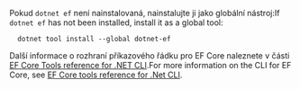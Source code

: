 <span data-ttu-id="22643-101">Pokud `dotnet ef` není nainstalovaná, nainstalujte ji jako globální nástroj:</span><span class="sxs-lookup"><span data-stu-id="22643-101">If `dotnet ef` has not been installed, install it as a global tool:</span></span>

```dotnetcli
  dotnet tool install --global dotnet-ef
```

<span data-ttu-id="22643-102">Další informace o rozhraní příkazového řádku pro EF Core naleznete v části [EF Core Tools reference for .NET CLI](/ef/core/miscellaneous/cli/dotnet).</span><span class="sxs-lookup"><span data-stu-id="22643-102">For more information on the CLI for EF Core, see [EF Core tools reference for .Net CLI](/ef/core/miscellaneous/cli/dotnet).</span></span>